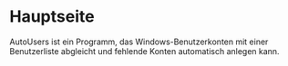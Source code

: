 # Hauptseite #

AutoUsers ist ein Programm, das Windows-Benutzerkonten mit einer Benutzerliste abgleicht und fehlende Konten automatisch anlegen kann.